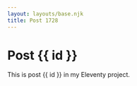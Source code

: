 ```yaml
---
layout: layouts/base.njk
title: Post 1728
---
```


# Post {{ id }}

This is post {{ id }} in my Eleventy project.
